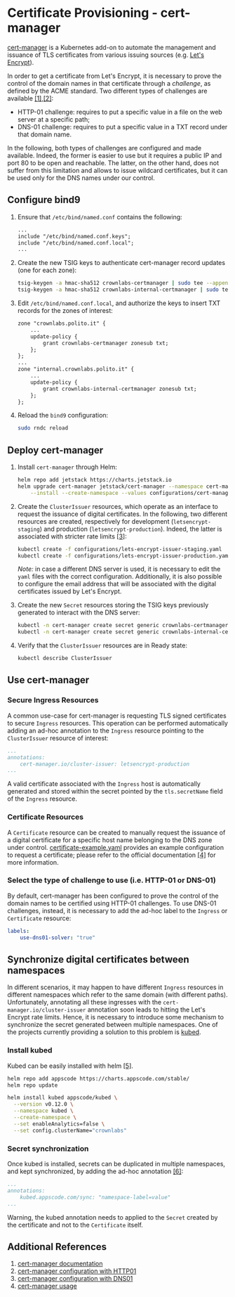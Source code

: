 # Certificate Provisioning - cert-manager

[cert-manager](https://github.com/jetstack/cert-manager) is a Kubernetes add-on to automate the management and issuance of TLS certificates from various issuing sources (e.g. [Let's Encrypt](https://letsencrypt.org/)).

In order to get a certificate from Let's Encrypt, it is necessary to prove the control of the domain names in that certificate through a *challenge*, as defined by the ACME standard. Two different types of challenges are available [[1]](https://letsencrypt.org/docs/challenge-types/),[[2]](https://cert-manager.io/docs/configuration/acme/):

* HTTP-01 challenge: requires to put a specific value in a file on the web server at a specific path;
* DNS-01 challenge: requires to put a specific value in a TXT record under that domain name.

In the following, both types of challenges are configured and made available. Indeed, the former is easier to use but it requires a public IP and port 80 to be open and reachable. The latter, on the other hand, does not suffer from this limitation and allows to issue wildcard certificates, but it can be used only for the DNS names under our control.

## Configure bind9

1. Ensure that `/etc/bind/named.conf` contains the following:

    ```txt
    ...
    include "/etc/bind/named.conf.keys";
    include "/etc/bind/named.conf.local";
    ...
    ```

2. Create the new TSIG keys to authenticate cert-manager record updates (one for each zone):

    ```sh
    tsig-keygen -a hmac-sha512 crownlabs-certmanager | sudo tee --append /etc/bind/named.conf.keys
    tsig-keygen -a hmac-sha512 crownlabs-internal-certmanager | sudo tee --append /etc/bind/named.conf.keys
    ```

3. Edit `/etc/bind/named.conf.local`, and authorize the keys to insert TXT records for the zones of interest:

    ```txt
    zone "crownlabs.polito.it" {
        ...
        update-policy {
            grant crownlabs-certmanager zonesub txt;
        };
    };
    ...
    zone "internal.crownlabs.polito.it" {
        ...
        update-policy {
            grant crownlabs-internal-certmanager zonesub txt;
        };
    };
    ```

4. Reload the `bind9` configuration:

    ```sh
    sudo rndc reload
    ```

## Deploy cert-manager

1. Install `cert-manager` through Helm:

    ```sh
    helm repo add jetstack https://charts.jetstack.io
    helm upgrade cert-manager jetstack/cert-manager --namespace cert-manager \
        --install --create-namespace --values configurations/cert-manager-values.yaml
    ```

2. Create the `ClusterIssuer` resources, which operate as an interface to request the issuance of digital certificates. In the following, two different resources are created, respectively for development (`letsencrypt-staging`) and production (`letsencrypt-production`). Indeed, the latter is associated with stricter rate limits [[3]](https://letsencrypt.org/docs/rate-limits/):

    ```sh
    kubectl create -f configurations/lets-encrypt-issuer-staging.yaml
    kubectl create -f configurations/lets-encrypt-issuer-production.yaml
    ```

    *Note:* in case a different DNS server is used, it is necessary to edit the `yaml` files with the correct configuration. Additionally, it is also possible to configure the email address that will be associated with the digital certificates issued by Let's Encrypt.

3. Create the new `Secret` resources storing the TSIG keys previously generated to interact with the DNS server:

    ```sh
    kubectl -n cert-manager create secret generic crownlabs-certmanager-tsig --from-literal=crownlabs-certmanager-tsig-key=<TSIG-key>
    kubectl -n cert-manager create secret generic crownlabs-internal-certmanager-tsig --from-literal=crownlabs-internal-certmanager-tsig-key=<TSIG-key>
    ```

4. Verify that the `ClusterIssuer` resources are in Ready state:

    ```sh
    kubectl describe ClusterIssuer
    ```

## Use cert-manager

### Secure Ingress Resources

A common use-case for cert-manager is requesting TLS signed certificates to secure `Ingress` resources. This operation can be performed automatically adding an ad-hoc annotation to the `Ingress` resource pointing to the `ClusterIssuer` resource of interest:

```yaml
...
annotations:
    cert-manager.io/cluster-issuer: letsencrypt-production
...
```

A valid certificate associated with the `Ingress` host is automatically generated and stored within the secret pointed by the `tls.secretName` field of the `Ingress` resource.

### Certificate Resources

A `Certificate` resource can be created to manually request the issuance of a digital certificate for a specific host name belonging to the DNS zone under control. [certificate-example.yaml](certificate-example.yaml) provides an example configuration to request a certificate; please refer to the official documentation [[4]](https://cert-manager.io/docs/usage/certificate/) for more information.

### Select the type of challenge to use (i.e. HTTP-01 or DNS-01)

By default, cert-manager has been configured to prove the control of the domain names to be certified using HTTP-01 challenges. To use DNS-01 challenges, instead, it is necessary to add the ad-hoc label to the `Ingress` or `Certificate` resource:

```yaml
labels:
    use-dns01-solver: "true"
```

## Synchronize digital certificates between namespaces

In different scenarios, it may happen to have different `Ingress` resources in different namespaces which refer to the same domain (with different paths). Unfortunately, annotating all these ingresses with the `cert-manager.io/cluster-issuer` annotation soon leads to hitting the Let's Encrypt rate limits. Hence, it is necessary to introduce some mechanism to synchronize the secret generated between multiple namespaces. One of the projects currently providing a solution to this problem is [kubed](https://github.com/appscode/kubed).

### Install kubed

Kubed can be easily installed with helm [[5]](https://appscode.com/products/kubed/latest/setup/install/).

```bash
helm repo add appscode https://charts.appscode.com/stable/
helm repo update

helm install kubed appscode/kubed \
  --version v0.12.0 \
  --namespace kubed \
  --create-namespace \
  --set enableAnalytics=false \
  --set config.clusterName="crownlabs"
```

### Secret synchronization

Once kubed is installed, secrets can be duplicated in multiple namespaces, and kept synchronized, by adding the ad-hoc annotation [[6]](https://appscode.com/products/kubed/v0.12.0-rc.2/welcome/):

```yaml
...
annotations:
    kubed.appscode.com/sync: "namespace-label=value"
...
```

Warning, the kubed annotation needs to applied to the `Secret` created by the certificate and not to the `Certificate` itself.

## Additional References

1. [cert-manager documentation](https://cert-manager.io/docs/)
2. [cert-manager configuration with HTTP01](https://cert-manager.io/docs/configuration/acme/http01/)
3. [cert-manager configuration with DNS01](https://cert-manager.io/docs/configuration/acme/dns01/)
4. [cert-manager usage](https://cert-manager.io/docs/usage/)
